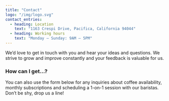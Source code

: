 ```yaml
---
title: "Contact"
logo: "/img/logo.svg"
contact_entries:
  - heading: Location
    text: "1163 Crespi Drive, Pacifica, California 94044"
  - heading: Working hours
    text: "Monday – Sunday: 9AM – 5PM"
---
```


We’d love to get in touch with you and hear your ideas and
questions. We strive to grow and improve constantly and your feedback
is valuable for us.

<h3 class="f4 b lh-title mb2">How can I get…?</h3>

You can also use the form below for any inquiries about coffee
availability, monthly subscriptions and scheduling a 1-on-1 session
with our baristas. Don’t be shy, drop us a line!
